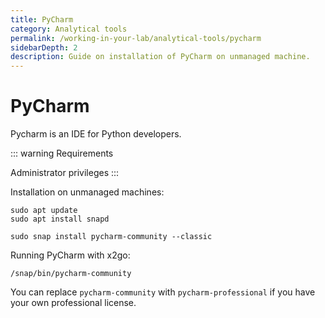 ```yaml
---
title: PyCharm
category: Analytical tools
permalink: /working-in-your-lab/analytical-tools/pycharm
sidebarDepth: 2
description: Guide on installation of PyCharm on unmanaged machine.
---
```


# PyCharm

Pycharm is an IDE for Python developers.

::: warning Requirements

Administrator privileges
:::


Installation on unmanaged machines:

```
sudo apt update
sudo apt install snapd

sudo snap install pycharm-community --classic
```

Running PyCharm with x2go:
```
/snap/bin/pycharm-community
```

You can replace `pycharm-community` with `pycharm-professional` if you have your own professional license.
